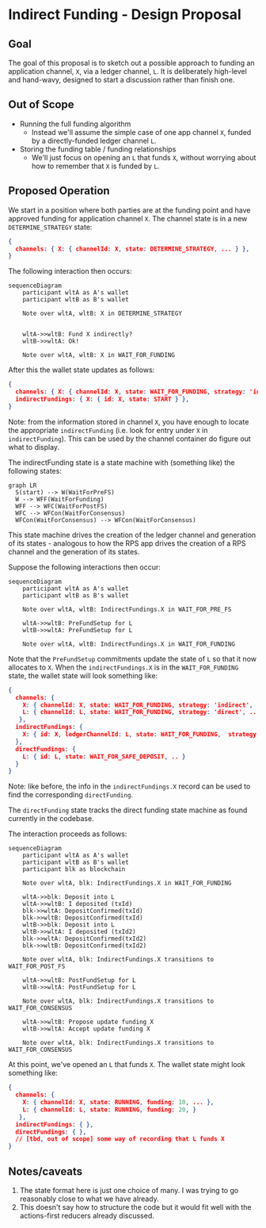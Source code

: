 # Indirect Funding - Design Proposal

## Goal

The goal of this proposal is to sketch out a possible approach to funding an application channel, `X`, via a ledger channel, `L`. 
It is deliberately high-level and hand-wavy, designed to start a discussion rather than finish one.


## Out of Scope

* Running the full funding algorithm
  * Instead we'll assume the simple case of one app channel `X`, funded by a directly-funded ledger channel `L`.
* Storing the funding table / funding relationships
  * We'll just focus on opening an `L` that funds `X`, without worrying about how to remember that `X` is funded by `L`.


## Proposed Operation

We start in a position where both parties are at the funding point and have approved funding for application channel `X`. The channel state is in a new `DETERMINE_STRATEGY` state:
```json
{
  channels: { X: { channelId: X, state: DETERMINE_STRATEGY, ... } },
}
```
The following interaction then occurs:
```mermaid
sequenceDiagram
    participant wltA as A's wallet
    participant wltB as B's wallet

    Note over wltA, wltB: X in DETERMINE_STRATEGY


    wltA->>wltB: Fund X indirectly?
    wltB->>wltA: Ok!

    Note over wltA, wltB: X in WAIT_FOR_FUNDING
```
After this the wallet state updates as follows:
```json
{
  channels: { X: { channelId: X, state: WAIT_FOR_FUNDING, strategy: 'indirect', ... } },
  indirectFundings: { X: { id: X, state: START } },
}
```
Note: from the information stored in channel `X`, you have enough to locate the appropriate `indirectFunding` (i.e. look for entry under `X` in `indirectFunding`).
This can be used by the channel container do figure out what to display.

The indirectFunding state is a state machine with (something like) the following states:
```mermaid
graph LR
  S(start) --> W(WaitForPreFS)
  W --> WFF(WaitForFunding)
  WFF --> WFC(WaitForPostFS)
  WFC --> WFCon(WaitForConsensus)
  WFCon(WaitForConsensus) --> WFCon(WaitForConsensus)
```
This state machine drives the creation of the ledger channel and generation of its states - 
analogous to how the RPS app drives the creation of a RPS channel and the generation of its states.

Suppose the following interactions then occur:

```mermaid
sequenceDiagram
    participant wltA as A's wallet
    participant wltB as B's wallet

    Note over wltA, wltB: IndirectFundings.X in WAIT_FOR_PRE_FS

    wltA->>wltB: PreFundSetup for L
    wltB->>wltA: PreFundSetup for L

    Note over wltA, wltB: IndirectFundings.X in WAIT_FOR_FUNDING
```
Note that the `PreFundSetup` commitments update the state of `L` so that it now allocates to `X`.
When the `indirectFundings.X` is in the `WAIT_FOR_FUNDING` state, the wallet state will look something like:
```json
{
  channels: {
    X: { channelId: X, state: WAIT_FOR_FUNDING, strategy: 'indirect', ... },
    L: { channelId: L, state: WAIT_FOR_FUNDING, strategy: 'direct', ... }
   },
  indirectFundings: {
    X: { id: X, ledgerChannelId: L, state: WAIT_FOR_FUNDING,  strategy: 'direct', .. }
  },
  directFundings: {
    L: { id: L, state: WAIT_FOR_SAFE_DEPOSIT, .. }
  }
}
```
Note: like before, the info in the `indirectFundings.X` record can be used to find the corresponding `directFunding`.

The `directFunding` state tracks the direct funding state machine as found currently in the codebase.

The interaction proceeds as follows:
```mermaid
sequenceDiagram
    participant wltA as A's wallet
    participant wltB as B's wallet
    participant blk as blockchain

    Note over wltA, blk: IndirectFundings.X in WAIT_FOR_FUNDING

    wltA->>blk: Deposit into L
    wltA->>wltB: I deposited (txId)
    blk->>wltA: DepositConfirmed(txId)
    blk->>wltB: DepositConfirmed(txId)
    wltB->>blk: Deposit into L
    wltB->>wltA: I deposited (txId2)
    blk->>wltA: DepositConfirmed(txId2)
    blk->>wltB: DepositConfirmed(txId2)

    Note over wltA, blk: IndirectFundings.X transitions to WAIT_FOR_POST_FS

    wltA->>wltB: PostFundSetup for L
    wltB->>wltA: PostFundSetup for L

    Note over wltA, blk: IndirectFundings.X transitions to WAIT_FOR_CONSENSUS

    wltA->>wltB: Propose update funding X
    wltB->>wltA: Accept update funding X

    Note over wltA, blk: IndirectFundings.X transitions to WAIT_FOR_CONSENSUS 

```

At this point, we've opened an `L` that funds `X`. The wallet state might look something like:
```json
{
  channels: {
    X: { channelId: X, state: RUNNING, funding: 10, ... },
    L: { channelId: L, state: RUNNING, funding: 20, }
   },
  indirectFundings: { },
  directFundings: { },
  // [tbd, out of scope] some way of recording that L funds X
}
```

## Notes/caveats

1. The state format here is just one choice of many. I was trying to go reasonably close to what we have already.
2. This doesn't say how to structure the code but it would fit well with the actions-first reducers already discussed.
